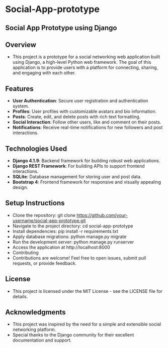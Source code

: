 # Social-App-prototype

## Social App Prototype using Django

## Overview
- This project is a prototype for a social networking web application built using Django, a high-level Python web framework. The goal of this application is to provide users with a platform for connecting, sharing, and engaging with each other.

## Features
- **User Authentication**: Secure user registration and authentication system.
- **Profiles**: User profiles with customizable avatars and bio information.
- **Posts**: Create, edit, and delete posts with rich text formatting.
- **Social Interaction**: Follow other users, like and comment on their posts.
- **Notifications**: Receive real-time notifications for new followers and post interactions.
## Technologies Used
- **Django 4.1.9**: Backend framework for building robust web applications.
- **Django REST Framework**: For building APIs to support frontend interactions.
- **SQLite**: Database management for storing user and post data.
- **Bootstrap 4**: Frontend framework for responsive and visually appealing design.
## Setup Instructions
- Clone the repository: git clone https://github.com/your-username/social-app-prototype.git
- Navigate to the project directory: cd social-app-prototype
- Install dependencies: pip install -r requirements.txt
- Apply database migrations: python manage.py migrate
- Run the development server: python manage.py runserver
- Access the application at http://localhost:8000
- Contributing
- Contributions are welcome! Feel free to open issues, submit pull requests, or provide feedback.

## License
- This project is licensed under the MIT License - see the LICENSE file for details.

## Acknowledgments
- This project was inspired by the need for a simple and extensible social networking platform.
- Special thanks to the Django community for their excellent documentation and support.
